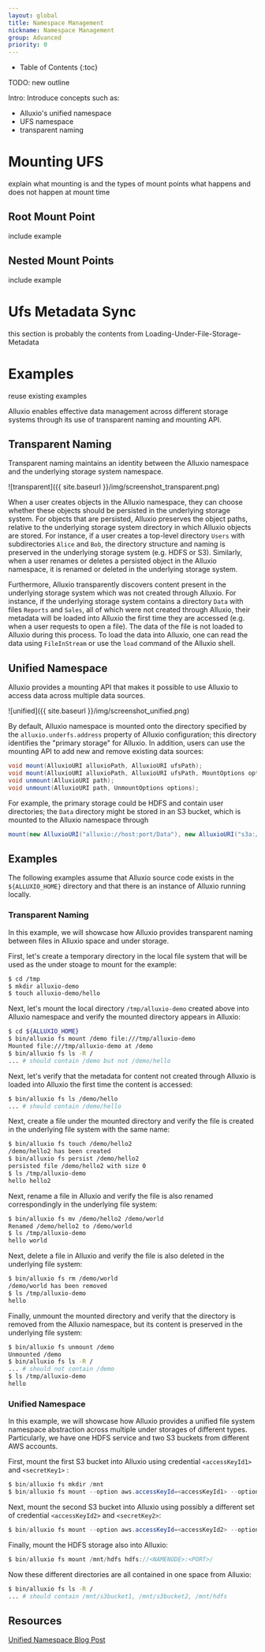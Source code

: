 ```yaml
---
layout: global
title: Namespace Management
nickname: Namespace Management
group: Advanced
priority: 0
---
```


* Table of Contents
{:toc}

TODO: new outline

Intro: Introduce concepts such as:
- Alluxio's unified namespace
- UFS namespace
- transparent naming

# Mounting UFS
  explain what mounting is and the types of mount points
  what happens and does not happen at mount time
## Root Mount Point
  include example
## Nested Mount Points
  include example
# Ufs Metadata Sync
  this section is probably the contents from Loading-Under-File-Storage-Metadata
# Examples
  reuse existing examples

Alluxio enables effective data management across different storage systems through its use of
transparent naming and mounting API.

## Transparent Naming

Transparent naming maintains an identity between the Alluxio namespace and the underlying storage
system namespace.

![transparent]({{ site.baseurl }}/img/screenshot_transparent.png)

When a user creates objects in the Alluxio namespace, they can choose whether these objects should
be persisted in the underlying storage system. For objects that are persisted, Alluxio preserves the
object paths, relative to the underlying storage system directory in which Alluxio objects are
stored. For instance, if a user creates a top-level directory `Users` with subdirectories `Alice`
and `Bob`, the directory structure and naming is preserved in the underlying storage system (e.g.
HDFS or S3). Similarly, when a user renames or deletes a persisted object in the Alluxio namespace,
it is renamed or deleted in the underlying storage system.

Furthermore, Alluxio transparently discovers content present in the underlying storage system which
was not created through Alluxio. For instance, if the underlying storage system contains a directory
`Data` with files `Reports` and `Sales`, all of which were not created through Alluxio, their
metadata will be loaded into Alluxio the first time they are accessed (e.g. when a user requests to
open a file). The data of the file is not loaded to Alluxio during this process. To load the data into
Alluxio, one can read the data using `FileInStream` or use the `load` command of the Alluxio shell.

## Unified Namespace

Alluxio provides a mounting API that makes it possible to use Alluxio to access data across multiple
data sources.

![unified]({{ site.baseurl }}/img/screenshot_unified.png)

By default, Alluxio namespace is mounted onto the directory specified by the
`alluxio.underfs.address` property of Alluxio configuration; this directory identifies the
"primary storage" for Alluxio. In addition, users can use the mounting API to add new and remove
existing data sources:

```java
void mount(AlluxioURI alluxioPath, AlluxioURI ufsPath);
void mount(AlluxioURI alluxioPath, AlluxioURI ufsPath, MountOptions options);
void unmount(AlluxioURI path);
void unmount(AlluxioURI path, UnmountOptions options);
```

For example, the primary storage could be HDFS and contain user directories; the `Data` directory
might be stored in an S3 bucket, which is mounted to the Alluxio namespace through
```java
mount(new AlluxioURI("alluxio://host:port/Data"), new AlluxioURI("s3a://bucket/directory"));
```

## Examples

The following examples assume that Alluxio source code
exists in the `${ALLUXIO_HOME}` directory and that there is an instance of Alluxio running locally.

### Transparent Naming

In this example, we will showcase how Alluxio provides transparent naming between files in Alluxio space and under storage.

First, let's create a temporary directory in the local file system that will be used as the under stoage to mount for the example:

```bash
$ cd /tmp
$ mkdir alluxio-demo
$ touch alluxio-demo/hello
```

Next, let's mount the local directory `/tmp/alluxio-demo` created above into Alluxio namespace and
verify the mounted directory appears in Alluxio:

```bash
$ cd ${ALLUXIO_HOME}
$ bin/alluxio fs mount /demo file:///tmp/alluxio-demo
Mounted file:///tmp/alluxio-demo at /demo
$ bin/alluxio fs ls -R /
... # should contain /demo but not /demo/hello
```

Next, let's verify that the metadata for content not created through Alluxio is loaded into Alluxio
the first time the content is accessed:

```bash
$ bin/alluxio fs ls /demo/hello
... # should contain /demo/hello
```

Next, create a file under the mounted directory and verify the file is created in the underlying file system with the same name:

```bash
$ bin/alluxio fs touch /demo/hello2
/demo/hello2 has been created
$ bin/alluxio fs persist /demo/hello2
persisted file /demo/hello2 with size 0
$ ls /tmp/alluxio-demo
hello hello2
```

Next, rename a file in Alluxio and verify the file is also renamed correspondingly in the
underlying file system:

```bash
$ bin/alluxio fs mv /demo/hello2 /demo/world
Renamed /demo/hello2 to /demo/world
$ ls /tmp/alluxio-demo
hello world
```

Next, delete a file in Alluxio and verify the file is also deleted in the underlying file system:

```bash
$ bin/alluxio fs rm /demo/world
/demo/world has been removed
$ ls /tmp/alluxio-demo
hello
```

Finally, unmount the mounted directory and verify that the directory is removed from the
Alluxio namespace, but its content is preserved in the underlying file system:

```bash
$ bin/alluxio fs unmount /demo
Unmounted /demo
$ bin/alluxio fs ls -R /
... # should not contain /demo
$ ls /tmp/alluxio-demo
hello
```

### Unified Namespace

In this example, we will showcase how Alluxio provides a unified file system namespace abstraction
across multiple under storages of different types. Particularly, we have one HDFS service and two
S3 buckets from different AWS accounts.

First, mount the first S3 bucket into Alluxio using credential `<accessKeyId1>` and `<secretKey1>` :

```java
$ bin/alluxio fs mkdir /mnt
$ bin/alluxio fs mount --option aws.accessKeyId=<accessKeyId1> --option aws.secretKey=<secretKey1>  /mnt/s3bucket1 s3a://data-bucket1/
```

Next, mount the second S3 bucket into Alluxio using possibly a different set of credential `<accessKeyId2>` and `<secretKey2>`:

```java
$ bin/alluxio fs mount --option aws.accessKeyId=<accessKeyId2> --option aws.secretKey=<secretKey2>  /mnt/s3bucket2 s3a://data-bucket2/
```

Finally, mount the HDFS storage also into Alluxio:

```java
$ bin/alluxio fs mount /mnt/hdfs hdfs://<NAMENODE>:<PORT>/
```

Now these different directories are all contained in one space from Alluxio:

```bash
$ bin/alluxio fs ls -R /
... # should contain /mnt/s3bucket1, /mnt/s3bucket2, /mnt/hdfs
```


## Resources

[Unified Namespace Blog Post](http://www.alluxio.com/2016/04/unified-namespace-allowing-applications-to-access-data-anywhere/)
